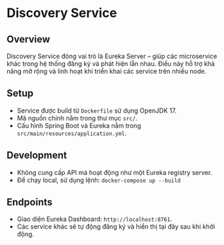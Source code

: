 # Discovery Service

## Overview
Discovery Service đóng vai trò là Eureka Server – giúp các microservice khác trong hệ thống đăng ký và phát hiện lẫn nhau. Điều này hỗ trợ khả năng mở rộng và linh hoạt khi triển khai các service trên nhiều node.

## Setup
- Service được build từ `Dockerfile` sử dụng OpenJDK 17.
- Mã nguồn chính nằm trong thư mục `src/`.
- Cấu hình Spring Boot và Eureka nằm trong `src/main/resources/application.yml`.

## Development
- Không cung cấp API mà hoạt động như một Eureka registry server.
- Để chạy local, sử dụng lệnh: `docker-compose up --build`

## Endpoints
- Giao diện Eureka Dashboard: `http://localhost:8761`.
- Các service khác sẽ tự động đăng ký và hiển thị tại đây sau khi khởi động.
